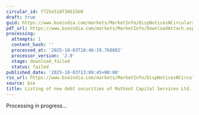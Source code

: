 ```yaml
---
circular_id: f725e518f36615b0
draft: true
guid: https://www.bseindia.com/markets/MarketInfo/DispNoticesNCirculars.aspx?Noticeid={B13B4075-8352-481B-9C97-A81A969142AD}&noticeno=20251003-42&dt=10/03/2025&icount=42&totcount=73&flag=0
pdf_url: https://www.bseindia.com/markets/MarketInfo/DownloadAttach.aspx?id=20251003-42&attachedId=
processing:
  attempts: 1
  content_hash: ''
  processed_at: '2025-10-03T18:46:19.768082'
  processor_version: '2.0'
  stage: download_failed
  status: failed
published_date: '2025-10-03T13:09:45+00:00'
rss_url: https://www.bseindia.com/markets/MarketInfo/DispNoticesNCirculars.aspx?Noticeid={B13B4075-8352-481B-9C97-A81A969142AD}&noticeno=20251003-42&dt=10/03/2025&icount=42&totcount=73&flag=0
source: bse
title: Listing of new debt securities of Muthoot Capital Services Ltd.
---
```


Processing in progress...